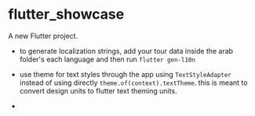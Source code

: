 # flutter_showcase

A new Flutter project.

- to generate localization strings, add your tour data inside the arab folder's each language and then run `flutter gen-l10n`

- use theme for text styles through the app using `TextStyleAdapter` instead of using directly `theme.of(context).textTheme`. this is meant to convert design units to flutter text theming units.

-
